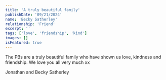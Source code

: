 ```yaml
---
title: 'A truly beautiful family'
publishDate: '09/21/2024'
name: 'Becky Satherley'
relationship: 'Friend'
excerpt: ''
tags: ['love', 'friendship', 'kind']
images: []
isFeatured: true
---
```


The PBs are a truly beautiful family who have shown us love, kindness and friendship. We love you all very much xx

Jonathan and Becky Satherley